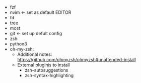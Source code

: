 - fzf
- nvim <- set as default EDITOR
- fd
- tree
- most
- git <- set up defult config
- zsh
- python3
- oh-my-zsh:
  - Additional notes: https://github.com/ohmyzsh/ohmyzsh#unattended-install
  - External pluginis to install
    - zsh-autosuggestions
    - zsh-syntax-highlighting
